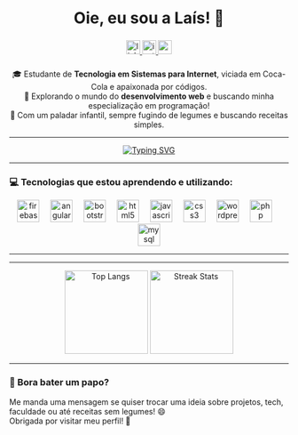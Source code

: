 <h1 align="center">Oie, eu sou a Laís! 👋</h1>

###

<div align="center">
  <a href="https://www.linkedin.com/in/laís-carvalho-123595216" target="_blank">
    <img src="https://img.shields.io/static/v1?message=LinkedIn&logo=linkedin&label=&color=0077B5&logoColor=white&labelColor=&style=for-the-badge" height="25" alt="linkedin logo" />
  </a>
  <a href="https://www.instagram.com/lais.carvalholi" target="_blank">
    <img src="https://img.shields.io/static/v1?message=Instagram&logo=instagram&label=&color=E4405F&logoColor=white&labelColor=&style=for-the-badge" height="25" alt="instagram logo" />
  </a>
  <a href="mailto:laiscarvalho858@gmail.com" target="_blank">
    <img src="https://img.shields.io/static/v1?message=Gmail&logo=gmail&label=&color=D14836&logoColor=white&labelColor=&style=for-the-badge" height="25" alt="gmail logo" />
  </a>
</div>

###

<p align="center">🎓 Estudante de <strong>Tecnologia em Sistemas para Internet</strong>, viciada em Coca-Cola e apaixonada por códigos.<br>🚀 Explorando o mundo do <strong>desenvolvimento web</strong> e buscando minha especialização em programação!<br>🍕 Com um paladar infantil, sempre fugindo de legumes e buscando receitas simples.</p>

---

<div align="center">
  <a href="https://git.io/typing-svg">
    <img src="https://readme-typing-svg.demolab.com?font=Fira+Code&weight=1000&size=30&duration=3000&pause=1000&color=9B9BFE&vCenter=true&width=440&lines=Apaixonada+por+códigos...;Programação+é+minha+vida!" alt="Typing SVG" />
  </a>
</div>

---

### 💻 Tecnologias que estou aprendendo e utilizando:

<div align="center">
  <img src="https://cdn.jsdelivr.net/gh/devicons/devicon/icons/firebase/firebase-plain-wordmark.svg" height="40" alt="firebase logo" />
  <img width="12" />
  <img src="https://cdn.jsdelivr.net/gh/devicons/devicon/icons/angularjs/angularjs-original.svg" height="40" alt="angularjs logo" />
  <img width="12" />
  <img src="https://cdn.jsdelivr.net/gh/devicons/devicon/icons/bootstrap/bootstrap-original.svg" height="40" alt="bootstrap logo" />
  <img width="12" />
  <img src="https://cdn.jsdelivr.net/gh/devicons/devicon/icons/html5/html5-original.svg" height="40" alt="html5 logo" />
  <img width="12" />
  <img src="https://cdn.jsdelivr.net/gh/devicons/devicon/icons/javascript/javascript-original.svg" height="40" alt="javascript logo" />
  <img width="12" />
  <img src="https://cdn.jsdelivr.net/gh/devicons/devicon/icons/css3/css3-original.svg" height="40" alt="css3 logo" />
  <img width="12" />
  <img src="https://cdn.jsdelivr.net/gh/devicons/devicon/icons/wordpress/wordpress-original.svg" height="40" alt="wordpress logo" />
  <img width="12" />
  <img src="https://cdn.jsdelivr.net/gh/devicons/devicon/icons/php/php-original.svg" height="40" alt="php logo" />
  <img width="12" />
  <img src="https://cdn.jsdelivr.net/gh/devicons/devicon/icons/mysql/mysql-original.svg" height="40" alt="mysql logo" />
</div>

---

---

<div align="center">
  <img src="https://github-readme-stats.vercel.app/api/top-langs?username=LaysC&locale=pt-br&hide_title=false&layout=compact&card_width=320&langs_count=5&theme=dracula&hide_border=false" height="150" alt="Top Langs" />
  <img src="https://streak-stats.demolab.com?user=LaysC&locale=pt-br&mode=daily&theme=dracula&hide_border=false&border_radius=5" height="150" alt="Streak Stats" />
</div>

---

### 💬 Bora bater um papo?

Me manda uma mensagem se quiser trocar uma ideia sobre projetos, tech, faculdade ou até receitas sem legumes! 😄  
Obrigada por visitar meu perfil! 💖
